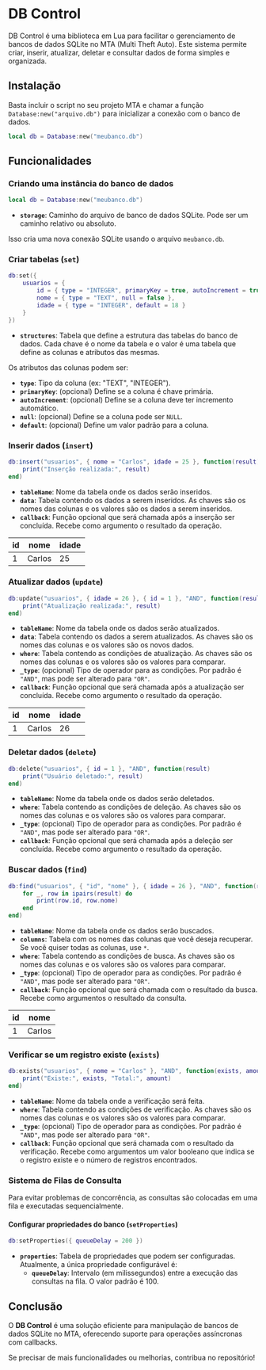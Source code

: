 
# DB Control

DB Control é uma biblioteca em Lua para facilitar o gerenciamento de bancos de dados SQLite no MTA (Multi Theft Auto). Este sistema permite criar, inserir, atualizar, deletar e consultar dados de forma simples e organizada.

## Instalação
Basta incluir o script no seu projeto MTA e chamar a função `Database:new("arquivo.db")` para inicializar a conexão com o banco de dados.

```lua
local db = Database:new("meubanco.db")
```

## Funcionalidades

### Criando uma instância do banco de dados
```lua
local db = Database:new("meubanco.db")
```
- **`storage`**: Caminho do arquivo de banco de dados SQLite. Pode ser um caminho relativo ou absoluto.

Isso cria uma nova conexão SQLite usando o arquivo `meubanco.db`.

### Criar tabelas (`set`)
```lua
db:set({
    usuarios = {
        id = { type = "INTEGER", primaryKey = true, autoIncrement = true },
        nome = { type = "TEXT", null = false },
        idade = { type = "INTEGER", default = 18 }
    }
})
```
- **`structures`**: Tabela que define a estrutura das tabelas do banco de dados. Cada chave é o nome da tabela e o valor é uma tabela que define as colunas e atributos das mesmas.

Os atributos das colunas podem ser:
- **`type`**: Tipo da coluna (ex: "TEXT", "INTEGER").
- **`primaryKey`**: (opcional) Define se a coluna é chave primária.
- **`autoIncrement`**: (opcional) Define se a coluna deve ter incremento automático.
- **`null`**: (opcional) Define se a coluna pode ser `NULL`.
- **`default`**: (opcional) Define um valor padrão para a coluna.

### Inserir dados (`insert`)
```lua
db:insert("usuarios", { nome = "Carlos", idade = 25 }, function(result)
    print("Inserção realizada:", result)
end)
```
- **`tableName`**: Nome da tabela onde os dados serão inseridos.
- **`data`**: Tabela contendo os dados a serem inseridos. As chaves são os nomes das colunas e os valores são os dados a serem inseridos.
- **`callback`**: Função opcional que será chamada após a inserção ser concluída. Recebe como argumento o resultado da operação.

| id | nome   | idade |
|----|--------|-------|
| 1  | Carlos | 25    |

### Atualizar dados (`update`)
```lua
db:update("usuarios", { idade = 26 }, { id = 1 }, "AND", function(result)
    print("Atualização realizada:", result)
end)
```
- **`tableName`**: Nome da tabela onde os dados serão atualizados.
- **`data`**: Tabela contendo os dados a serem atualizados. As chaves são os nomes das colunas e os valores são os novos dados.
- **`where`**: Tabela contendo as condições de atualização. As chaves são os nomes das colunas e os valores são os valores para comparar.
- **`_type`**: (opcional) Tipo de operador para as condições. Por padrão é `"AND"`, mas pode ser alterado para `"OR"`.
- **`callback`**: Função opcional que será chamada após a atualização ser concluída. Recebe como argumento o resultado da operação.

| id | nome   | idade |
|----|--------|-------|
| 1  | Carlos | 26    |

### Deletar dados (`delete`)
```lua
db:delete("usuarios", { id = 1 }, "AND", function(result)
    print("Usuário deletado:", result)
end)
```
- **`tableName`**: Nome da tabela onde os dados serão deletados.
- **`where`**: Tabela contendo as condições de deleção. As chaves são os nomes das colunas e os valores são os valores para comparar.
- **`_type`**: (opcional) Tipo de operador para as condições. Por padrão é `"AND"`, mas pode ser alterado para `"OR"`.
- **`callback`**: Função opcional que será chamada após a deleção ser concluída. Recebe como argumento o resultado da operação.


### Buscar dados (`find`)
```lua
db:find("usuarios", { "id", "nome" }, { idade = 26 }, "AND", function(result)
    for _, row in ipairs(result) do
        print(row.id, row.nome)
    end
end)
```
- **`tableName`**: Nome da tabela onde os dados serão buscados.
- **`columns`**: Tabela com os nomes das colunas que você deseja recuperar. Se você quiser todas as colunas, use `*`.
- **`where`**: Tabela contendo as condições de busca. As chaves são os nomes das colunas e os valores são os valores para comparar.
- **`_type`**: (opcional) Tipo de operador para as condições. Por padrão é `"AND"`, mas pode ser alterado para `"OR"`.
- **`callback`**: Função opcional que será chamada com o resultado da busca. Recebe como argumentos o resultado da consulta.

| id | nome   |
|----|--------|
| 1  | Carlos |

### Verificar se um registro existe (`exists`)
```lua
db:exists("usuarios", { nome = "Carlos" }, "AND", function(exists, amount)
    print("Existe:", exists, "Total:", amount)
end)
```
- **`tableName`**: Nome da tabela onde a verificação será feita.
- **`where`**: Tabela contendo as condições de verificação. As chaves são os nomes das colunas e os valores são os valores para comparar.
- **`_type`**: (opcional) Tipo de operador para as condições. Por padrão é `"AND"`, mas pode ser alterado para `"OR"`.
- **`callback`**: Função opcional que será chamada com o resultado da verificação. Recebe como argumentos um valor booleano que indica se o registro existe e o número de registros encontrados.

### Sistema de Filas de Consulta
Para evitar problemas de concorrência, as consultas são colocadas em uma fila e executadas sequencialmente.

#### Configurar propriedades do banco (`setProperties`)
```lua
db:setProperties({ queueDelay = 200 })
```
- **`properties`**: Tabela de propriedades que podem ser configuradas. Atualmente, a única propriedade configurável é:
  - **`queueDelay`**: Intervalo (em milissegundos) entre a execução das consultas na fila. O valor padrão é 100.

## Conclusão
O **DB Control** é uma solução eficiente para manipulação de bancos de dados SQLite no MTA, oferecendo suporte para operações assíncronas com callbacks.

Se precisar de mais funcionalidades ou melhorias, contribua no repositório!
